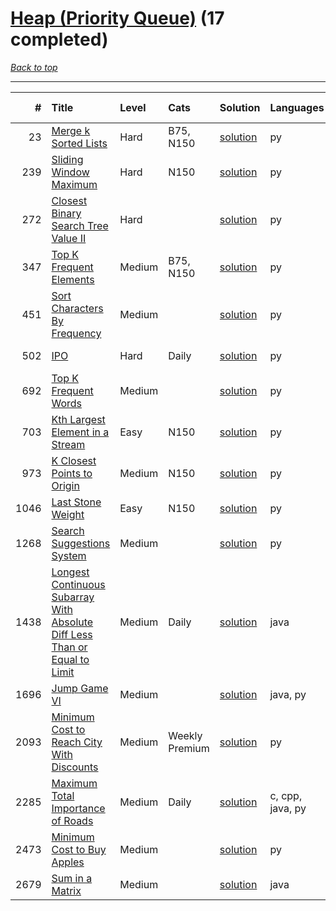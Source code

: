 # [Heap (Priority Queue)](<https://leetcode.com/tag/Heap-(Priority-Queue)/>) (17 completed)

*[Back to top](<../../README.md>)*

------

|    # | Title                                                                                                                                                                                    | Level   | Cats           | Solution                                                                                              | Languages        | Date Complete   |
|-----:|:-----------------------------------------------------------------------------------------------------------------------------------------------------------------------------------------|:--------|:---------------|:------------------------------------------------------------------------------------------------------|:-----------------|:----------------|
|   23 | [Merge k Sorted Lists](<https://leetcode.com/problems/merge-k-sorted-lists>)                                                                                                             | Hard    | B75, N150      | [solution](<../_23. Merge k Sorted Lists.md>)                                                         | py               | Jun 17, 2024    |
|  239 | [Sliding Window Maximum](<https://leetcode.com/problems/sliding-window-maximum>)                                                                                                         | Hard    | N150           | [solution](<../_239. Sliding Window Maximum.md>)                                                      | py               | Jun 04, 2024    |
|  272 | [Closest Binary Search Tree Value II](<https://leetcode.com/problems/closest-binary-search-tree-value-ii>)                                                                               | Hard    |                | [solution](<../_272. Closest Binary Search Tree Value II.md>)                                         | py               | Jul 01, 2024    |
|  347 | [Top K Frequent Elements](<https://leetcode.com/problems/top-k-frequent-elements>)                                                                                                       | Medium  | B75, N150      | [solution](<../_347. Top K Frequent Elements.md>)                                                     | py               | Jun 13, 2024    |
|  451 | [Sort Characters By Frequency](<https://leetcode.com/problems/sort-characters-by-frequency>)                                                                                             | Medium  |                | [solution](<../_451. Sort Characters By Frequency.md>)                                                | py               | Jun 18, 2024    |
|  502 | [IPO](<https://leetcode.com/problems/ipo>)                                                                                                                                               | Hard    | Daily          | [solution](<../_502. IPO.md>)                                                                         | py               | Jun 15, 2024    |
|  692 | [Top K Frequent Words](<https://leetcode.com/problems/top-k-frequent-words>)                                                                                                             | Medium  |                | [solution](<../_692. Top K Frequent Words.md>)                                                        | py               | Jun 09, 2024    |
|  703 | [Kth Largest Element in a Stream](<https://leetcode.com/problems/kth-largest-element-in-a-stream>)                                                                                       | Easy    | N150           | [solution](<../_703. Kth Largest Element in a Stream.md>)                                             | py               | Jul 05, 2024    |
|  973 | [K Closest Points to Origin](<https://leetcode.com/problems/k-closest-points-to-origin>)                                                                                                 | Medium  | N150           | [solution](<../_973. K Closest Points to Origin.md>)                                                  | py               | Jun 29, 2024    |
| 1046 | [Last Stone Weight](<https://leetcode.com/problems/last-stone-weight>)                                                                                                                   | Easy    | N150           | [solution](<../_1046. Last Stone Weight.md>)                                                          | py               | Jun 04, 2024    |
| 1268 | [Search Suggestions System](<https://leetcode.com/problems/search-suggestions-system>)                                                                                                   | Medium  |                | [solution](<../_1268. Search Suggestions System.md>)                                                  | py               | Jun 29, 2024    |
| 1438 | [Longest Continuous Subarray With Absolute Diff Less Than or Equal to Limit](<https://leetcode.com/problems/longest-continuous-subarray-with-absolute-diff-less-than-or-equal-to-limit>) | Medium  | Daily          | [solution](<../_1438. Longest Continuous Subarray With Absolute Diff Less Than or Equal to Limit.md>) | java             | Jun 24, 2024    |
| 1696 | [Jump Game VI](<https://leetcode.com/problems/jump-game-vi>)                                                                                                                             | Medium  |                | [solution](<../_1696. Jump Game VI.md>)                                                               | java, py         | Jul 03, 2024    |
| 2093 | [Minimum Cost to Reach City With Discounts](<https://leetcode.com/problems/minimum-cost-to-reach-city-with-discounts>)                                                                   | Medium  | Weekly Premium | [solution](<../_2093. Minimum Cost to Reach City With Discounts.md>)                                  | py               | Jul 23, 2024    |
| 2285 | [Maximum Total Importance of Roads](<https://leetcode.com/problems/maximum-total-importance-of-roads>)                                                                                   | Medium  | Daily          | [solution](<../_2285. Maximum Total Importance of Roads.md>)                                          | c, cpp, java, py | Jun 28, 2024    |
| 2473 | [Minimum Cost to Buy Apples](<https://leetcode.com/problems/minimum-cost-to-buy-apples>)                                                                                                 | Medium  |                | [solution](<../_2473. Minimum Cost to Buy Apples.md>)                                                 | py               | Jun 29, 2024    |
| 2679 | [Sum in a Matrix](<https://leetcode.com/problems/sum-in-a-matrix>)                                                                                                                       | Medium  |                | [solution](<../_2679. Sum in a Matrix.md>)                                                            | java             | May 22, 2024    |